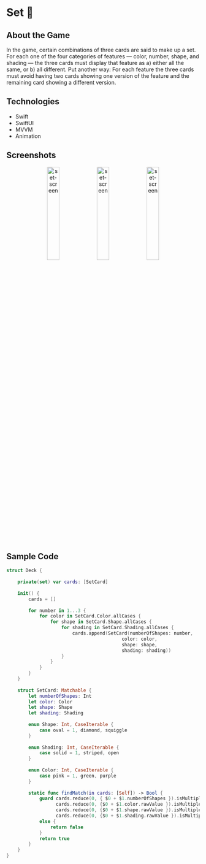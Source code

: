 # Set 🧠

## About the Game
In the game, certain combinations of three cards are said to make up a set. 
For each one of the four categories of features — color, number, shape, and shading — the three cards must display that feature as 
a) either all the same, or b) all different. 
Put another way: For each feature the three cards must avoid having two cards showing one version of the feature 
and the remaining card showing a different version.

## Technologies
- Swift
- SwiftUI
- MVVM
- Animation

## Screenshots
<div align="center">
    <img style="width: 25%;" src="https://github.com/veerlorden/set-card-game/blob/main/Screenshots/set1.png" alt="set-screen">
    <img style="width: 25%;" src="https://github.com/veerlorden/set-card-game/blob/main/Screenshots/set2.png" alt="set-screen">
    <img style="width: 25%;" src="https://github.com/veerlorden/set-card-game/blob/main/Screenshots/set4.png" alt="set-screen">
</div>

## Sample Code
```swift
struct Deck {
    
    private(set) var cards: [SetCard]
    
    init() {
        cards = []
        
        for number in 1...3 {
            for color in SetCard.Color.allCases {
                for shape in SetCard.Shape.allCases {
                    for shading in SetCard.Shading.allCases {
                        cards.append(SetCard(numberOfShapes: number,
                                          color: color,
                                          shape: shape,
                                          shading: shading))
                    }
                }
            }
        }
    }
    
    struct SetCard: Matchable {
        let numberOfShapes: Int
        let color: Color
        let shape: Shape
        let shading: Shading
        
        enum Shape: Int, CaseIterable {
            case oval = 1, diamond, squiggle
        }
        
        enum Shading: Int, CaseIterable {
            case solid = 1, striped, open
        }
        
        enum Color: Int, CaseIterable {
            case pink = 1, green, purple
        }
        
        static func findMatch(in cards: [Self]) -> Bool {
            guard cards.reduce(0, { $0 + $1.numberOfShapes }).isMultiple(of: 3),
                  cards.reduce(0, {$0 + $1.color.rawValue }).isMultiple(of: 3),
                  cards.reduce(0, {$0 + $1.shape.rawValue }).isMultiple(of: 3),
                  cards.reduce(0, {$0 + $1.shading.rawValue }).isMultiple(of: 3)
            else {
                return false
            }
            return true
        }
    }
}

```
